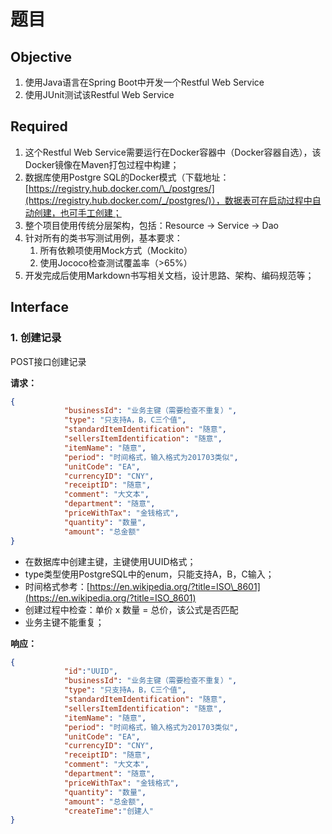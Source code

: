 # 题目

## Objective

1. 使用Java语言在Spring Boot中开发一个Restful Web Service
2. 使用JUnit测试该Restful Web Service

## Required

1. 这个Restful Web Service需要运行在Docker容器中（Docker容器自选），该Docker镜像在Maven打包过程中构建；
2. 数据库使用Postgre SQL的Docker模式（下载地址：[https://registry.hub.docker.com/\_/postgres/](https://registry.hub.docker.com/_/postgres/)），数据表可在启动过程中自动创建，也可手工创建；
3. 整个项目使用传统分层架构，包括：Resource -&gt; Service -&gt; Dao
4. 针对所有的类书写测试用例，基本要求：
   1. 所有依赖项使用Mock方式（Mockito）
   2. 使用Jococo检查测试覆盖率（&gt;65%）
5. 开发完成后使用Markdown书写相关文档，设计思路、架构、编码规范等；

## Interface

### 1. 创建记录

POST接口创建记录

**请求：**

```json
{
            "businessId": "业务主键（需要检查不重复）",
            "type": "只支持A，B，C三个值",
            "standardItemIdentification": "随意",
            "sellersItemIdentification": "随意",
            "itemName": "随意",
            "period": "时间格式，输入格式为201703类似",
            "unitCode": "EA",
            "currencyID": "CNY",
            "receiptID": "随意",
            "comment": "大文本",
            "department": "随意",
            "priceWithTax": "金钱格式",
            "quantity": "数量",
            "amount": "总金额"
}
```

* 在数据库中创建主键，主键使用UUID格式；
* type类型使用PostgreSQL中的enum，只能支持A，B，C输入；
* 时间格式参考：[https://en.wikipedia.org/?title=ISO\_8601](https://en.wikipedia.org/?title=ISO_8601)
* 创建过程中检查：单价 x 数量 = 总价，该公式是否匹配
* 业务主键不能重复；

**响应：**

```json
{
            "id":"UUID",
            "businessId": "业务主键（需要检查不重复）",
            "type": "只支持A，B，C三个值",
            "standardItemIdentification": "随意",
            "sellersItemIdentification": "随意",
            "itemName": "随意",
            "period": "时间格式，输入格式为201703类似",
            "unitCode": "EA",
            "currencyID": "CNY",
            "receiptID": "随意",
            "comment": "大文本",
            "department": "随意",
            "priceWithTax": "金钱格式",
            "quantity": "数量",
            "amount": "总金额",
            "createTime":"创建人"
}
```



